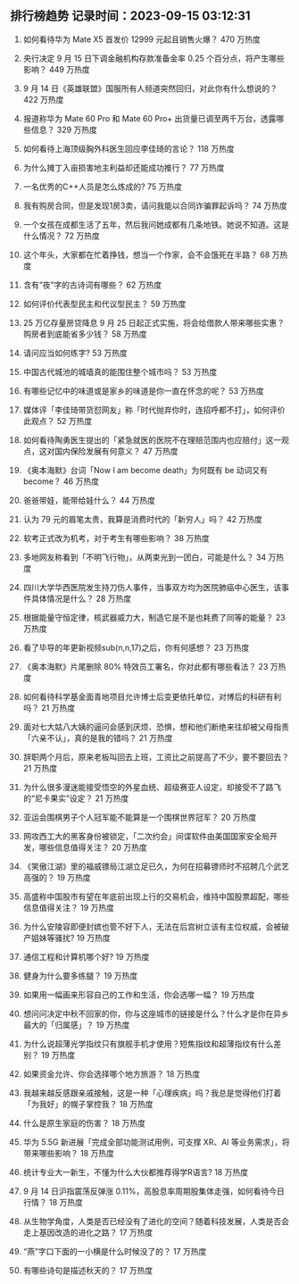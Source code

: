 
## 排行榜趋势 记录时间：2023-09-15 03:12:31
  
  1. 如何看待华为 Mate X5 首发价 12999 元起且销售火爆？ 470 万热度
    
  2. 央行决定 9 月 15 日下调金融机构存款准备金率 0.25 个百分点，将产生哪些影响？ 449 万热度
    
  3. 9 月 14 日《英雄联盟》国服所有人频道突然回归，对此你有什么想说的？ 422 万热度
    
  4. 报道称华为 Mate 60 Pro 和 Mate 60 Pro+ 出货量已调至两千万台，透露哪些信息？ 329 万热度
    
  5. 如何看待上海顶级胸外科医生回应李佳琦的言论？ 118 万热度
    
  6. 为什么摊丁入亩损害地主利益却还能成功推行？ 77 万热度
    
  7. 一名优秀的C++人员是怎么炼成的? 75 万热度
    
  8. 我有购房合同，但是发现1房3卖，请问我能以合同诈骗罪起诉吗？ 74 万热度
    
  9. 一个女孩在成都生活了五年，然后我问她成都有几条地铁。她说不知道。这是什么情况？ 72 万热度
    
  10. 这个年头，大家都在忙着挣钱，想当一个作家，会不会饿死在半路？ 68 万热度
    
  11. 含有“夜”字的古诗词有哪些？ 62 万热度
    
  12. 如何评价代表型民主和代议型民主？ 59 万热度
    
  13. 25 万亿存量房贷降息 9 月 25 日起正式实施，将会给借款人带来哪些实惠？购房者到底能省多少钱？ 58 万热度
    
  14. 请问应当如何练字? 53 万热度
    
  15. 中国古代城池的城墙真的能围住整个城市吗？ 53 万热度
    
  16. 有哪些记忆中的味道或是家乡的味道是你一直在怀念的呢？ 53 万热度
    
  17. 媒体评「李佳琦带货怼网友」称「时代抛弃你时，连招呼都不打」，如何评价此观点？ 52 万热度
    
  18. 如何看待陶勇医生提出的「紧急就医的医院不在理赔范围内也应赔付」这一观点，这对国内保险发展有何意义？ 47 万热度
    
  19. 《奥本海默》台词「Now I am become death」为何既有 be 动词又有 become？ 46 万热度
    
  20. 爸爸带娃，能带给娃什么？ 44 万热度
    
  21. 认为 79 元的眉笔太贵，我算是消费时代的「新穷人」吗？ 42 万热度
    
  22. 软考正式改为机考，对于考生有哪些影响？ 38 万热度
    
  23. 多地网友称看到「不明飞行物」，从两束光到一团白，可能是什么？ 34 万热度
    
  24. 四川大学华西医院发生持刀伤人事件，当事双方均为医院肺癌中心医生，该事件具体情况是什么？ 28 万热度
    
  25. 根据能量守恒定律，核武器威力大，制造它是不是也耗费了同等的能量？ 23 万热度
    
  26. 看了毕导的年更新视频sub(n,n,17)之后，你有何感想？ 23 万热度
    
  27. 《奥本海默》片尾删除 80% 特效员工署名，你对此都有哪些看法？ 23 万热度
    
  28. 如何看待科学基金面青地项目允许博士后变更依托单位，对博后的科研有利吗？ 21 万热度
    
  29. 面对七大姑八大姨的逼问会感到厌烦、恐惧，想和他们断绝来往却被父母指责「六亲不认」，真的是我的错吗？ 21 万热度
    
  30. 辞职两个月后，原来老板叫回去上班，工资比之前提高了不少，要不要回去？ 21 万热度
    
  31. 为什么很多漫迷能接受悟空的外星血统、超级赛亚人设定，却接受不了路飞的“尼卡果实”设定？ 21 万热度
    
  32. 亚运会围棋男子个人冠军能不能算是一个围棋世界冠军？ 20 万热度
    
  33. 网攻西工大的黑客身份被锁定，「二次约会」间谍软件由美国国家安全局开发，哪些信息值得关注？ 20 万热度
    
  34. 《笑傲江湖》里的福威镖局江湖立足已久，为何在招募镖师时不招聘几个武艺高强的？ 19 万热度
    
  35. 高盛称中国股市有望在年底前出现上行的交易机会，维持中国股票超配，哪些信息值得关注？ 19 万热度
    
  36. 为什么安陵容即便封嫔也管不好下人，无法在后宫树立该有主位权威，会被破产姐妹等骚扰? 19 万热度
    
  37. 通信工程和计算机哪个好? 19 万热度
    
  38. 健身为什么要多练腿？ 19 万热度
    
  39. 如果用一幅画来形容自己的工作和生活，你会选哪一幅？ 19 万热度
    
  40. 想问问决定中秋不回家的你，你与这座城市的链接是什么？什么才是你在异乡最大的「归属感」？ 19 万热度
    
  41. 为什么说超薄光学指纹只有旗舰手机才使用？短焦指纹和超薄指纹有什么差别？ 19 万热度
    
  42. 如果资金允许、你会选择哪个地方旅游？ 18 万热度
    
  43. 我越来越反感跟亲戚接触，这是一种「心理疾病」吗？我总是觉得他们打着「为我好」的幌子掌控我？ 18 万热度
    
  44. 什么是原生家庭的伤害？ 18 万热度
    
  45. 华为 5.5G 新进展「完成全部功能测试用例，可支撑 XR、AI 等业务需求」，将带来哪些影响？ 18 万热度
    
  46. 统计专业大一新生，不懂为什么大伙都推荐得学R语言? 18 万热度
    
  47. 9 月 14 日沪指震荡反弹涨 0.11%，高股息率周期股集体走强，如何看待今日行情？ 18 万热度
    
  48. 从生物学角度，人类是否已经没有了进化的空间？随着科技发展，人类是否会走上基因改造的进化之路？ 17 万热度
    
  49. “燕”字口下面的一小横是什么时候没了的？ 17 万热度
    
  50. 有哪些诗句是描述秋天的？ 17 万热度
    